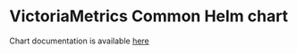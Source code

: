 # VictoriaMetrics Common Helm chart

Chart documentation is available [here](https://docs.victoriametrics.com/helm/victoriametrics-common/)
